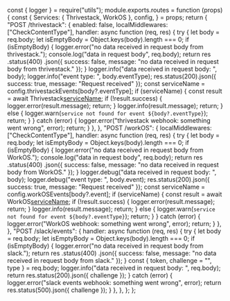 const { logger } = require("utils");
module.exports.routes = function (props) {
	const {
		Services: { Thrivestack, WorkOS },
		config,
	} = props;
	return {
		"POST /thrivestack": {
			enabled: false,
			localMiddlewares: ["CheckContentType"],
			handler: async function (req, res) {
				try {
					let body = req.body;
					let isEmptyBody = Object.keys(body).length === 0;
					if (isEmptyBody) {
						logger.error("no data received in request body from thrivestack.");
						console.log("data in request body", req.body);
						return res
							.status(400)
							.json({ success: false, message: "no data received in request body from thrivestack." });
					}
					logger.info("data received in request body: ", body);
					logger.info("event type: ", body.eventType);
					res.status(200).json({ success: true, message: "Request received" });
					const serviceName = config.thrivestackEvents[body?.eventType];
					if (serviceName) {
						const result = await Thrivestack[serviceName](body);
						if (!result.success) {
							logger.error(result.message);
							return;
						}
						logger.info(result.message);
						return;
					} else {
						logger.warn(`service not found for event ${body?.eventType}`);
						return;
					}
				} catch (error) {
					logger.error("thrivestack webhook: something went wrong", error);
					return;
				}
			},
		},
		"POST /workOS": {
			localMiddlewares: ["CheckContentType"],
			handler: async function (req, res) {
				try {
					let body = req.body;
					let isEmptyBody = Object.keys(body).length === 0;
					if (isEmptyBody) {
						logger.error("no data received in request body from WorkOS.");
						console.log("data in request body", req.body);
						return res
							.status(400)
							.json({ success: false, message: "no data received in request body from WorkOS." });
					}
					logger.debug("data received in request body: ", body);
					logger.debug("event type: ", body.event);
					res.status(200).json({ success: true, message: "Request received" });
					const serviceName = config.workOSEvents[body?.event];
					if (serviceName) {
						const result = await WorkOS[serviceName](body);
						if (!result.success) {
							logger.error(result.message);
							return;
						}
						logger.info(result.message);
						return;
					} else {
						logger.warn(`service not found for event ${body?.eventType}`);
						return;
					}
				} catch (error) {
					logger.error("WorkOS webhook: something went wrong", error);
					return;
				}
			},
		},
		"POST /slack/events": {
			handler: async function (req, res) {
				try {
					let body = req.body;
					let isEmptyBody = Object.keys(body).length === 0;
					if (isEmptyBody) {
						logger.error("no data received in request body from slack.");
						return res
							.status(400)
							.json({ success: false, message: "no data received in request body from slack." });
					}
					const { token, challenge = "", type } = req.body;
					logger.info("data received in request body: ", req.body);
					return res.status(200).json({ challenge });
				} catch (error) {
					logger.error("slack events webhook: something went wrong", error);
					return res.status(500).json({ challenge });
				}
			},
		},
	};
};
